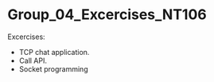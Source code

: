 # Group_04_Excercises_NT106
Excercises: 
  + TCP chat application.
  + Call API.
  + Socket programming
